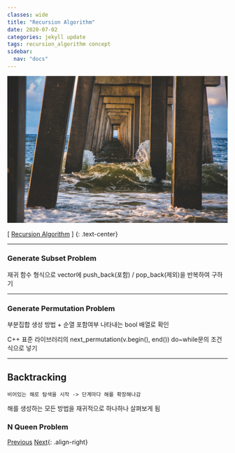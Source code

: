 ```yaml
---
classes: wide
title: "Recursion Algorithm"
date: 2020-07-02
categories: jekyll update
tags: recursion_algorithm concept
sidebar:
  nav: "docs"
---
```


![Image of Recursion Algorithm](/assets/images/recursion_algorithm.jpg "Recursion Algorithm")

[ [Recursion Algorithm](https://en.wikipedia.org/wiki/Recursion_(computer_science), "Wikipedia (Recursion Algorithm)") ]
{: .text-center}    
***
### Generate Subset Problem

재귀 함수 형식으로 vector에 push_back(포함) / pop_back(제외)을 반복하여 구하기

***
### Generate Permutation Problem

부분집합 생성 방법 + 순열 포함여부 나타내는 bool 배열로 확인

C++ 표준 라이브러리의 next_permutation(v.begin(), end()) do~while문의 조건식으로 넣기

***
## Backtracking
```
비어있는 해로 탐색을 시작 -> 단계마다 해를 확장해나감
```

해를 생성하는 모든 방법을 재귀적으로 하나하나 살펴보게 됨

### N Queen Problem


<a href="https://changpulmu.github.io/jekyll/update/Algorithm-post/" class="btn btn--inverse btn--large">Previous</a>
<a href="https://changpulmu.github.io/jekyll/update/Recursion-Algorithm-post/" class="btn btn--inverse btn--large">Next</a>{: .align-right}
